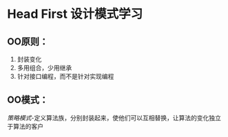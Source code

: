 # Head First 设计模式学习

## OO原则：
  1. 封装变化
  2. 多用组合，少用继承
  3. 针对接口编程，而不是针对实现编程

## OO模式：
_策略模式_-定义算法族，分别封装起来，使他们可以互相替换，让算法的变化独立于算法的客户